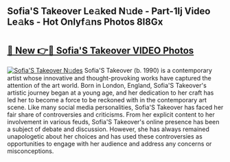 ## Sofia'S Takeover Le𝚊ked N𝚞de - Part-1Ij Video Le𝚊ks - Hot Onlyf𝚊ns Photos 8l8Gx

# <h2><a href="http://ab5939.deff.icu/?id=Sofia%27S+Takeover">🔗 New 👉🔴 Sofia'S Takeover VIDEO Photos</a></h2>

[![Sofia'S Takeover N𝚞des](https://i.imgur.com/rIISA9y.gif)](http://ab5939.deff.icu/?id=Sofia%27S+Takeover)
Sofia'S Takeover (b. 1990) is a contemporary artist whose innovative and thought-provoking works have captured the attention of the art world. Born in London, England, Sofia'S Takeover's artistic journey began at a young age, and her dedication to her craft has led her to become a force to be reckoned with in the contemporary art scene. Like many social media personalities, Sofia'S Takeover has faced her fair share of controversies and criticisms. From her explicit content to her involvement in various feuds, Sofia'S Takeover's online presence has been a subject of debate and discussion. However, she has always remained unapologetic about her choices and has used these controversies as opportunities to engage with her audience and address any concerns or misconceptions.
